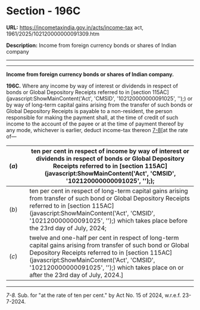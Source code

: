 # Section - 196C

**URL:** https://incometaxindia.gov.in/acts/income-tax act, 1961/2025/102120000000091309.htm

**Description:** Income from foreign currency bonds or shares of Indian company

---

****

**Income from foreign currency bonds or shares of Indian company.**

**196C.** Where any income by way of interest or dividends in respect of bonds or Global Depository Receipts referred to in [section 115AC](javascript:ShowMainContent\('Act', 'CMSID', '102120000000091025', ''\);) or by way of long-term capital gains arising from the transfer of such bonds or Global Depository Receipts is payable to a non-resident, the person responsible for making the payment shall, at the time of credit of such income to the account of the payee or at the time of payment thereof by any mode, whichever is earlier, deduct income-tax thereon [7-8](javascript:ShowFootnote\('fn7-8'\);)[at the rate of—

(_a_)|  |  ten per cent in respect of income by way of interest or dividends in respect of bonds or Global Depository Receipts referred to in [section 115AC](javascript:ShowMainContent\('Act', 'CMSID', '102120000000091025', ''\););  
---|---|---  
(_b_)|  |  ten per cent in respect of long-term capital gains arising from transfer of such bond or Global Depository Receipts referred to in [section 115AC](javascript:ShowMainContent\('Act', 'CMSID', '102120000000091025', ''\);) which takes place before the 23rd day of July, 2024;  
(_c_)|  |  twelve and one-half per cent in respect of long-term capital gains arising from transfer of such bond or Global Depository Receipts referred to in [section 115AC](javascript:ShowMainContent\('Act', 'CMSID', '102120000000091025', ''\);) which takes place on or after the 23rd day of July, 2024.]  
  
* * *

_7-8._ Sub. for "at the rate of ten per cent." by Act No. 15 of 2024, w.r.e.f. 23-7-2024.